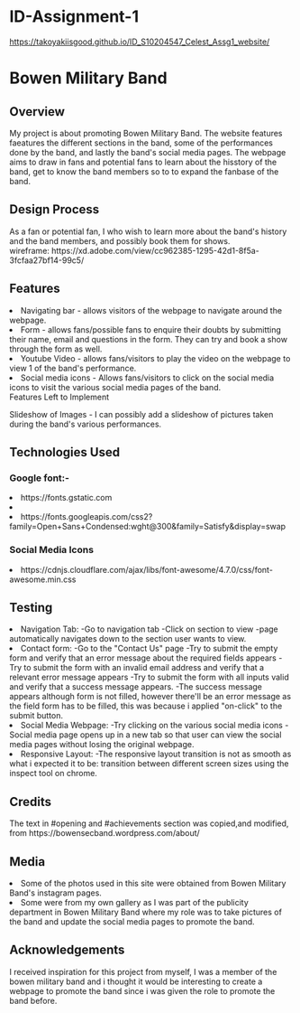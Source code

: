 # ID-Assignment-1
https://takoyakiisgood.github.io/ID_S10204547_Celest_Assg1_website/

<h1>Bowen Military Band</h1>

<h2>Overview</h2>
My project is about promoting Bowen Military Band. The website features faeatures the different sections in the band, some of the performances done by the band, and lastly the band's social media pages. The webpage aims to draw in fans and potential fans to learn about the hisstory of the band, get to know the band members so to to expand the fanbase of the band.

<h2>Design Process</h2>
As a fan or potential fan, I who wish to learn more about the band's history and the band members, and possibly book them for shows.
<br>wireframe: https://xd.adobe.com/view/cc962385-1295-42d1-8f5a-3fcfaa27bf14-99c5/

<h2>Features</h2>
<li>Navigating bar - allows visitors of the webpage to navigate around the webpage.</li>
<li>Form - allows fans/possible fans to enquire their doubts by submitting their name, email and questions in the form. They can try and book a show through the form as well.</li>
<li>Youtube Video - allows fans/visitors to play the video on the webpage to view 1 of the band's performance.</li>
<li>Social media icons - Allows fans/visitors to click on the social media icons to visit the various social media pages of the band.</li>

</h2>Features Left to Implement</h2>

Slideshow of Images - I can possibly add a slideshow of pictures taken during the band's various performances.

<h2>Technologies Used</h2>
<h3>Google font:-</h3>
<li>https://fonts.gstatic.com<li>
<li>https://fonts.googleapis.com/css2?family=Open+Sans+Condensed:wght@300&family=Satisfy&display=swap</li>
<h3>Social Media Icons</h3>
<li>https://cdnjs.cloudflare.com/ajax/libs/font-awesome/4.7.0/css/font-awesome.min.css</li>

<h2>Testing</h2>
<li>Navigation Tab:
-Go to navigation tab
-Click on section to view
-page automatically navigates down to the section user wants to view.</li>
<li>Contact form:
-Go to the "Contact Us" page
-Try to submit the empty form and verify that an error message about the required fields appears
-Try to submit the form with an invalid email address and verify that a relevant error message appears
-Try to submit the form with all inputs valid and verify that a success message appears.
-The success message appears although form is not filled, however there'll be an error message as the field form has to be filled, this was because i applied "on-click" to the submit button.</li>
<li>Social Media Webpage:
-Try clicking on the various social media icons
-Social media page opens up in a new tab so that user can view the social media pages without losing the original webpage.</li>
<li>Responsive Layout:
-The responsive layout transition is not as smooth as what i expected it to be: transition between different screen sizes using the inspect tool on chrome.</li>

<h2>Credits</h2>
The text in #opening and #achievements section was copied,and modified, from https://bowensecband.wordpress.com/about/

<h2>Media</h2>
<li>Some of the photos used in this site were obtained from Bowen Military Band's instagram pages.</li>
<li>Some were from my own gallery as I was part of the publicity department in Bowen Military Band where my role was to take pictures of the band and update the social media pages to promote the band.</li>

<h2>Acknowledgements</h2>
I received inspiration for this project from myself, I was a member of the bowen military band and i thought it would be interesting to create a webpage to promote the band since i was given the role to promote the band before.
